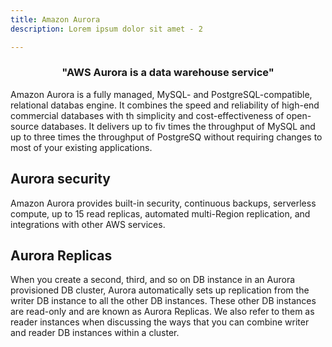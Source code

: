 ```yaml
---
title: Amazon Aurora 
description: Lorem ipsum dolor sit amet - 2

---
```



<div><h3 align="center">"AWS Aurora is a data warehouse service"</h3></div>

Amazon Aurora is a fully managed, MySQL- and PostgreSQL-compatible, relational databas
engine. It combines the speed and reliability of high-end commercial databases with th
simplicity and cost-effectiveness of open-source databases. It delivers up to fiv
times the throughput of MySQL and up to three times the throughput of PostgreSQ
without requiring changes to most of your existing applications.

## Aurora security
Amazon Aurora provides built-in security, continuous backups, serverless compute, up to 15 read replicas, automated multi-Region replication, and integrations with other AWS services.

## Aurora Replicas

When you create a second, third, and so on DB instance in an Aurora provisioned DB cluster, Aurora automatically sets up replication from the writer DB instance to all the other DB instances. These other DB instances are read-only and are known as Aurora Replicas. We also refer to them as reader instances when discussing the ways that you can combine writer and reader DB instances within a cluster.